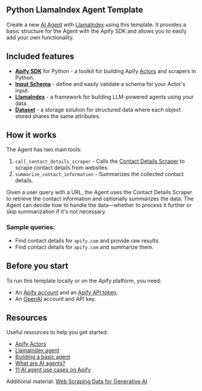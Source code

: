 ## Python LlamaIndex Agent Template

Create a new [AI Agent](https://blog.apify.com/what-are-ai-agents) with [LlamaIndex](https://www.llamaindex.ai/) using this template.
It provides a basic structure for the Agent with the Apify SDK and allows you to easily add your own functionality.

## Included features

- **[Apify SDK](https://docs.apify.com/sdk/python/)** for Python - a toolkit for building Apify [Actors](https://apify.com/actors) and scrapers in Python.
- **[Input Schema](https://docs.apify.com/platform/actors/development/input-schema)** - define and easily validate a schema for your Actor's input.
- **[LlamaIndex](https://github.com/run-llama/llama_index)** - a framework for building LLM-powered agents using your data.
- **[Dataset](https://docs.apify.com/sdk/python/docs/concepts/storages#working-with-datasets)** - a storage solution for structured data where each object stored shares the same attributes.

## How it works

The Agent has two main tools:

1. `call_contact_details_scraper` - Calls the [Contact Details Scraper](https://apify.com/vdrmota/contact-info-scraper) to scrape contact details from websites.
2. `summarize_contact_information` - Summarizes the collected contact details.

Given a user query with a URL, the Agent uses the Contact Details Scraper to retrieve the contact information and optionally summarizes the data.
The Agent can decide how to handle the data—whether to process it further or skip summarization if it's not necessary.

### Sample queries:
- Find contact details for `apify.com` and provide raw results.
- Find contact details for `apify.com` and summarize them.

## Before you start

To run this template locally or on the Apify platform, you need:

- An [Apify account](https://console.apify.com/) and an [Apify API token](https://docs.apify.com/platform/integrations/api#api-token).
- An [OpenAI](https://openai.com/) account and API key.

## Resources

Useful resources to help you get started:

- [Apify Actors](https://docs.apify.com/platform/actors)
- [LlamaIndex agent](https://docs.llamaindex.ai/en/stable/use_cases/agents/)
- [Building a basic agent](https://docs.llamaindex.ai/en/stable/understanding/agent/)
- [What are AI agents?](https://blog.apify.com/what-are-ai-agents/)
- [11 AI agent use cases on Apify](https://blog.apify.com/ai-agent-use-cases/)

Additional material:
[Web Scraping Data for Generative AI](https://www.youtube.com/watch?v=8uvHH-ocSes)
